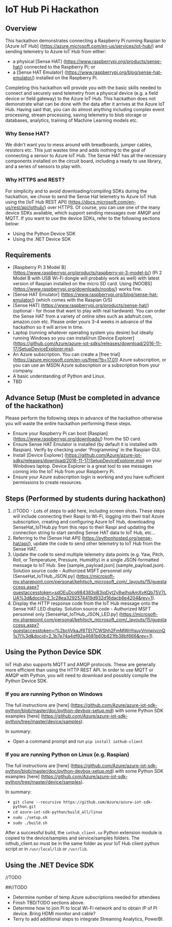 # IoT Hub Pi Hackathon

## Overview
This hackathon demonstrates connecting a Raspberry Pi running Raspian to [Azure IoT Hub] (https://azure.microsoft.com/en-us/services/iot-hub/) and sending telemetry to Azure IoT Hub from either:
- a physical [Sense HAT] (https://www.raspberrypi.org/products/sense-hat/) connected to the Raspberry Pi; or
- a [Sense HAT Emulator] (https://www.raspberrypi.org/blog/sense-hat-emulator/) installed on the Raspberry Pi.

Completing this hackathon will provide you with the basic skills needed to connect and securely send telemetry from a physical device (e.g. a field device or field gateway) to the Azure IoT Hub. This hackathon does not demonstrate what can be done with the data after it arrives at the Azure IoT Hub. Having said that, you can do almost anything including complex event processing, stream processing, saving telemetry to blob storage or databases, analytics, training of Machine Learning models etc.

### Why Sense HAT?
We didn't want you to mess around with breadboards, jumper cables, resistors etc. This just wastes time and adds nothing to the goal of connecting a sensor to Azure IoT Hub. The Sense HAT has all the necessary components installed on the circuit board, including a ready to use library, and a series of sensors to play with.

### Why HTTPS and REST?
For simplicity and to avoid downloading/compiling SDKs during the hackathon, we chose to send the Sense Hat telemetry to Azure IoT Hub using the [IoT Hub REST API] (https://docs.microsoft.com/en-us/rest/api/iothub/) over HTTPS. Of course, you can use one of the many device SDKs available, which support sending messages over AMQP and MQTT. If you want to use the device SDKs, refer to the following sections below: 

- Using the Python Device SDK
- Using the .NET Device SDK

## Requirements
- [Raspberry Pi 3 Model B] (https://www.raspberrypi.org/products/raspberry-pi-3-model-b/) (Pi 2 Model B with USB Wi-Fi dongle will probably work as well) with latest version of Raspian installed on the micro SD card. Using [NOOBS] (https://www.raspberrypi.org/downloads/noobs/) works fine. 
- [Sense HAT Emulator] (https://www.raspberrypi.org/blog/sense-hat-emulator/) (which comes with the Raspian O/S)
- [Sense HAT] (https://www.raspberrypi.org/products/sense-hat/) (optional - for those that want to play with real hardware). You can order the Sense HAT from a variety of online sites such as adafruit.com, amazon.com etc. Please order yours 3-4 weeks in advance of the hackathon so it will arrive in time.
- Laptop (running whatever operating system you desire) but ideally running Windows so you can install/run [Device Explorer] (https://github.com/Azure/azure-iot-sdks/releases/download/2016-11-17/SetupDeviceExplorer.msi). 
- An Azure subscription. You can create a [free trial] (https://azure.microsoft.com/en-us/free/?b=17.01) Azure subscription, or you can use an MSDN Azure subscription or a subscription from your company. 
- A basic understanding of Python and Linux.
- TBD

## Advance Setup (Must be completed in advance of the hackathon)
Please perform the following steps in advance of the hackathon otherwise you will waste the entire hackathon performing these steps.
- Ensure your Raspberry Pi can boot [Raspian] (https://www.raspberrypi.org/downloads/) from the SD card.
- Ensure Sense HAT Emulator is installed (by default it is installed with Raspian). Verify by checking under 'Programming' in the Raspian GUI.
- Install [Device Explorer] (https://github.com/Azure/azure-iot-sdks/releases/download/2016-11-17/SetupDeviceExplorer.msi) on your Winbdows laptop. Device Explorer is a great tool to see messages coming into the IoT Hub from your Raspberry Pi. 
- Ensure your Azure subscription login is working and you have sufficient permissions to create resources.

## Steps (Performed by students during hackathon)
1. //TODO - Lots of steps to add here, including screen shots. These steps will include connecting their Raspi to Wi-Fi, logging into their trail Azure subscription, creating and configuring Azure IoT Hub, downloading SenseHat_IoTHub.py from this repo to their Raspi and updating the connection string to start sending Sense HAT data to IoT Hub, etc...
2. Referring to the [Sense Hat API] (https://pythonhosted.org/sense-hat/api/), update the code to send other telemetry to IoT Hub from the Sense HAT. 
3. Update the code to send multiple telemetry data points (e.g. Yaw, Pitch, Roll, or Temperature, Pressure, Humidity) in a single JSON-formatted message to IoT Hub. See [sample_payload.json] (sample_payload.json). Solution source code - Authorized MSFT personnel only [SenseHat_IoTHub_JSON.py] (https://microsoft-my.sharepoint.com/personal/kehilsch_microsoft_com/_layouts/15/guestaccess.aspx?guestaccesstoken=sdOEuDcq984383oB3iqDyt2y8wIhqAmXvKQb75V7LUA%3d&docid=2_1c28ea3292574419d932d16dacb6e4204&rev=1).
4. Display the HTTP response code from the IoT Hub message onto the Sense HAT LED display. Solution source code - Authorized MSFT personnel only [SenseHat_IoTHub_JSON_LED.py] (https://microsoft-my.sharepoint.com/personal/kehilsch_microsoft_com/_layouts/15/guestaccess.aspx?guestaccesstoken=l%2bcljVkaJf6TEt7CWShh2FmMWnYquyVnnwivcnQ1s7I%3d&docid=2_1b7e74a4df92a4681b60b821fb38bf666&rev=1).

## Using the Python Device SDK
IoT Hub also supports MQTT and AMQP protocols. These are generally more efficient than using the HTTP REST API. In order to use MQTT or AMQP with Python, you will need to download and possibly compile the Python Device SDK. 

### If you are running Python on Windows
The full instructions are [here] (https://github.com/Azure/azure-iot-sdk-python/blob/master/doc/python-devbox-setup.md) with some Python SDK examples [here] (https://github.com/Azure/azure-iot-sdk-python/tree/master/device/samples).

In summary:
- Open a command prompt and run ```pip install iothub-client```

### If you are running Python on Linux (e.g. Raspian)
The full instructions are [here] (https://github.com/Azure/azure-iot-sdk-python/blob/master/doc/python-devbox-setup.md) with some Python SDK examples [here] (https://github.com/Azure/azure-iot-sdk-python/tree/master/device/samples).

In summary:
- ```git clone --recursive https://github.com/Azure/azure-iot-sdk-python.git```
- ```cd azure-iot-sdk-python/build_all/linux```
- ```sudo ./setup.sh```
- ```sudo ./build.sh```

After a successful build, the ```iothub_client.so``` Python extension module is copied to the device/samples and service/samples folders. The iothub_client.so must be in the same folder as your IoT Hub client python script or in ```/usr/local/lib``` or ```/usr/lib```.

## Using the .NET Device SDK
//TODO

##//TODO
- Determine number of temp Azure subscriptions needed for attendees
- Finish TBD/TODO sections above.
- Determine how to join Pi to local Wi-Fi network and to obtain IP of PI device. Bring HDMI monitor and cable?
- Terry to add additional steps to integrate Streaming Analytics, PowerBI.
